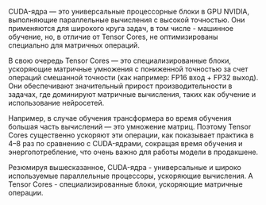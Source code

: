 CUDA-ядрa — это универсальные процессорные блоки в GPU NVIDIA, выполняющие параллельные вычисления с высокой точностью. Они применяются для широкого круга задач, в том числе - машинное обучение, но, в отличие от Tensor Cores, не оптимизированы специально для матричных операций.  

В свою очередь Tensor Cores — это специализированные блоки, ускоряющие матричные умножения с пониженной точностью  за счет операций смешанной точности (как например: FP16 вход + FP32 выход). Они обеспечивают значительный прирост производительности в задачах, где доминируют матричные вычисления, таких как обучение и использование нейросетей.  

Например, в случае обучения трансформера  во время обучения большая часть вычислений — это умножение матриц. Поэтому Tensor Cores существенно ускоряют эти операции, как показывает практика в 4–8 раз по сравнению с CUDA-ядрами, сокращая время обучения и энергопотребление, что очень важно для работы модели в продакшене.

Резюмируя вышесказанное, CUDA-ядра - универсальные и широко используемые  параллельные процессоры, ускоряющие вычисления. А Tensor Cores - специализированные блоки, ускоряющие матричные операции.

